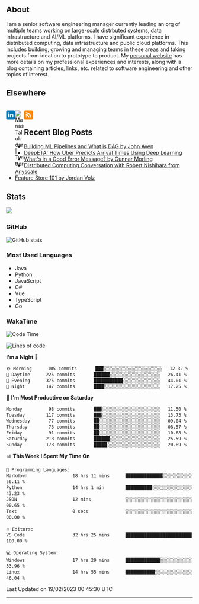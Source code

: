 ## About

I am a senior software engineering manager currently leading an org of multiple teams working on large-scale distrbuted systems, data infrastructure and AI/ML platforms. I have significant experience in distributed computing, data infrastructure and public cloud platforms. This includes building, growing and managing teams in these areas and taking projects from ideation to prototype to product. My [personal website](https://manastalukdar.github.io/) has more details on my professional experiences and interests, along with a blog containing articles, links, etc. related to software engineering and other topics of interest.

## Elsewhere

</br>

<a href="https://www.linkedin.com/in/manastalukdar" target="_blank">
  <img align="left" alt="Manas Talukdar | Linkedin" width="24px" src="https://raw.githubusercontent.com/edent/SuperTinyIcons/master/images/svg/linkedin.svg" />
</a>
<a href="https://www.twitter.com/manastalukdar" target="_blank">
  <img align="left" alt="Manas Talukdar | Twitter" width="24px" src="https://github.com/TheDudeThatCode/TheDudeThatCode/blob/master/Assets/Twitter.svg" />
</a>
<a href="https://manastalukdar.github.io/" target="_blank">
  <img align="left" alt="Manas Talukdar | Website" width="24px" src="https://github.com/edent/SuperTinyIcons/blob/master/images/svg/rss.svg" />
</a>

</br>

## Recent Blog Posts

<!-- BLOG:START -->
- [Building ML Pipelines and What is DAG by John Aven](https://manastalukdar.github.io/blog/2022/03/21/building-ml-pipelines-dag/)
- [DeepETA: How Uber Predicts Arrival Times Using Deep Learning](https://manastalukdar.github.io/blog/2022/03/21/deepeta-uber-predicts-arrival-times-deep-learning/)
- [What&#39;s in a Good Error Message? by Gunnar Morling](https://manastalukdar.github.io/blog/2022/02/11/good-error-message-gunnar-morling/)
- [Distributed Computing Conversation with Robert Nishihara from Anyscale](https://manastalukdar.github.io/blog/2022/01/24/distributed-computing-conversation-robert-nishihara-anyscale/)
- [Feature Store 101 by Jordan Volz](https://manastalukdar.github.io/blog/2022/01/22/feature-store-101-jordan-volz/)
<!-- BLOG:END -->

## Stats

![](https://komarev.com/ghpvc/?username=manastalukdar)

### GitHub

![GitHub stats](https://github-readme-stats.vercel.app/api?username=manastalukdar&show_icons=true&hide_border=true&hide_rank=true&hide_title=true&icon_color=79ff97&text_color=cecac3&bg_color=4d4b4b)

### Most Used Languages

- Java
- Python
- JavaScript
- C#
- Vue
- TypeScript
- Go

<!--
![Top Langs](https://github-readme-stats.vercel.app/api/top-langs/?username=manastalukdar&layout=compact&hide_border=true&hide_title=true&icon_color=79ff97&text_color=cecac3&bg_color=4d4b4b)
-->

### WakaTime

<!--START_SECTION:waka-->
![Code Time](http://img.shields.io/badge/Code%20Time-3%2C343%20hrs%2051%20mins-blue)

![Lines of code](https://img.shields.io/badge/From%20Hello%20World%20I%27ve%20Written-305%20Thousand%20lines%20of%20code-blue)

**I'm a Night 🦉** 

```text
🌞 Morning      105 commits       ███░░░░░░░░░░░░░░░░░░░░░░   12.32 % 
🌆 Daytime      225 commits       ██████░░░░░░░░░░░░░░░░░░░   26.41 % 
🌃 Evening      375 commits       ███████████░░░░░░░░░░░░░░   44.01 % 
🌙 Night        147 commits       ████░░░░░░░░░░░░░░░░░░░░░   17.25 % 

```
📅 **I'm Most Productive on Saturday** 

```text
Monday          98 commits       ███░░░░░░░░░░░░░░░░░░░░░░   11.50 % 
Tuesday        117 commits       ███░░░░░░░░░░░░░░░░░░░░░░   13.73 % 
Wednesday       77 commits       ██░░░░░░░░░░░░░░░░░░░░░░░   09.04 % 
Thursday        73 commits       ██░░░░░░░░░░░░░░░░░░░░░░░   08.57 % 
Friday          91 commits       ██░░░░░░░░░░░░░░░░░░░░░░░   10.68 % 
Saturday       218 commits       ██████░░░░░░░░░░░░░░░░░░░   25.59 % 
Sunday         178 commits       █████░░░░░░░░░░░░░░░░░░░░   20.89 % 

```


📊 **This Week I Spent My Time On** 

```text
💬 Programming Languages: 
Markdown                 18 hrs 11 mins      ██████████████░░░░░░░░░░░   56.11 % 
Python                   14 hrs 1 min        ██████████░░░░░░░░░░░░░░░   43.23 % 
JSON                     12 mins             ░░░░░░░░░░░░░░░░░░░░░░░░░   00.65 % 
Text                     0 secs              ░░░░░░░░░░░░░░░░░░░░░░░░░   00.00 % 

🔥 Editors: 
VS Code                  32 hrs 25 mins      █████████████████████████   100.00 % 

💻 Operating System: 
Windows                  17 hrs 29 mins      █████████████░░░░░░░░░░░░   53.96 % 
Linux                    14 hrs 55 mins      ███████████░░░░░░░░░░░░░░   46.04 % 

```


 Last Updated on 19/02/2023 00:45:30 UTC
<!--END_SECTION:waka-->

---

<!--

**manastalukdar/manastalukdar** is a ✨ _special_ ✨ repository because its `README.md` (this file) appears on your GitHub profile.

Here are some ideas to get you started:

- 🔭 I’m currently working on ...
- 🌱 I’m currently learning ...
- 👯 I’m looking to collaborate on ...
- 🤔 I’m looking for help with ...
- 💬 Ask me about ...
- 📫 How to reach me: ...
- 😄 Pronouns: ...
- ⚡ Fun fact: ...
-->
